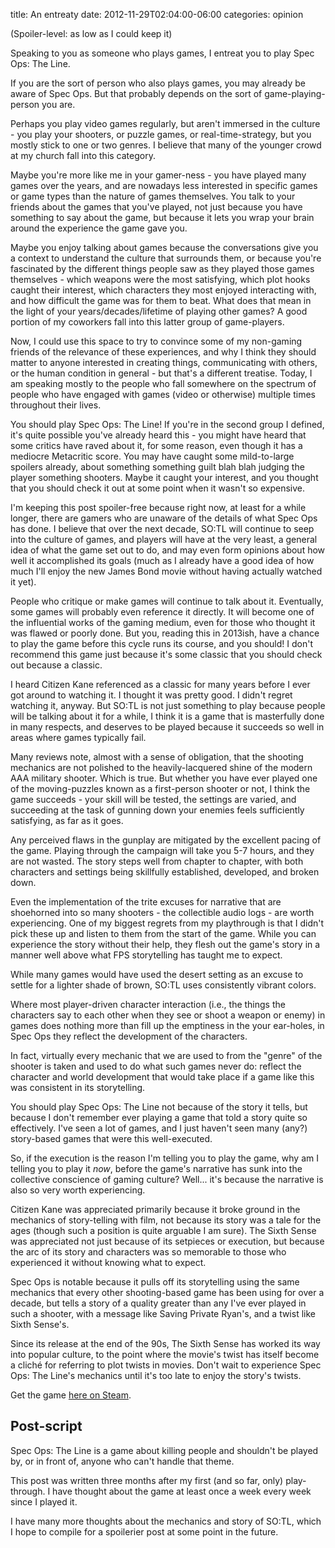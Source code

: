 title: An entreaty
date: 2012-11-29T02:04:00-06:00
categories: opinion

(Spoiler-level: as low as I could keep it)

Speaking to you as someone who plays games, I entreat you to play Spec Ops: The Line.

If you are the sort of person who also plays games, you may already be aware of Spec Ops. But that probably depends on the sort of game-playing-person you are.

Perhaps you play video games regularly, but aren't immersed in the culture - you play your shooters, or puzzle games, or real-time-strategy, but you mostly stick to one or two genres. I believe that many of the younger crowd at my church fall into this category.

Maybe you're more like me in your gamer-ness - you have played many games over the years, and are nowadays less interested in specific games or game types than the nature of games themselves. You talk to your friends about the games that you've played, not just because you have something to say about the game, but because it lets you wrap your brain around the experience the game gave you.

Maybe you enjoy talking about games because the conversations give you a context to understand the culture that surrounds them, or because you're fascinated by the different things people saw as they played those games themselves - which weapons were the most satisfying, which plot hooks caught their interest, which characters they most enjoyed interacting with, and how difficult the game was for them to beat. What does that mean in the light of your years/decades/lifetime of playing other games? A good portion of my coworkers fall into this latter group of game-players.

Now, I could use this space to try to convince some of my non-gaming friends of the relevance of these experiences, and why I think they should matter to anyone interested in creating things, communicating with others, or the human condition in general - but that's a different treatise. Today, I am speaking mostly to the people who fall somewhere on the spectrum of people who have engaged with games (video or otherwise) multiple times throughout their lives.

You should play Spec Ops: The Line! If you're in the second group I defined, it's quite possible you've already heard this - you might have heard that some critics have raved about it, for some reason, even though it has a mediocre Metacritic score. You may have caught some mild-to-large spoilers already, about something something guilt blah blah judging the player something shooters. Maybe it caught your interest, and you thought that you should check it out at some point when it wasn't so expensive.

I'm keeping this post spoiler-free because right now, at least for a while longer, there are gamers who are unaware of the details of what Spec Ops has done. I believe that over the next decade, SO:TL will continue to seep into the culture of games, and players will have at the very least, a general idea of what the game set out to do, and may even form opinions about how well it accomplished its goals (much as I already have a good idea of how much I'll enjoy the new James Bond movie without having actually watched it yet).

People who critique or make games will continue to talk about it. Eventually, some games will probably even reference it directly. It will become one of the influential works of the gaming medium, even for those who thought it was flawed or poorly done. But you, reading this in 2013ish, have a chance to play the game before this cycle runs its course, and you should! I don't recommend this game just because it's some classic that you should check out because a classic.

I heard Citizen Kane referenced as a classic for many years before I ever got around to watching it. I thought it was pretty good. I didn't regret watching it, anyway. But SO:TL is not just something to play because people will be talking about it for a while, I think it is a game that is masterfully done in many respects, and deserves to be played because it succeeds so well in areas where games typically fail.

Many reviews note, almost with a sense of obligation, that the shooting mechanics are not polished to the heavily-lacquered shine of the modern AAA military shooter. Which is true. But whether you have ever played one of the moving-puzzles known as a first-person shooter or not, I think the game succeeds - your skill will be tested, the settings are varied, and succeeding at the task of gunning down your enemies feels sufficiently satisfying, as far as it goes.

Any perceived flaws in the gunplay are mitigated by the excellent pacing of the game. Playing through the campaign will take you 5-7 hours, and they are not wasted. The story steps well from chapter to chapter, with both characters and settings being skillfully established, developed, and broken down.

Even the implementation of the trite excuses for narrative that are shoehorned into so many shooters - the collectible audio logs - are worth experiencing. One of my biggest regrets from my playthrough is that I didn't pick these up and listen to them from the start of the game. While you can experience the story without their help, they flesh out the game's story in a manner well above what FPS storytelling has taught me to expect.

While many games would have used the desert setting as an excuse to settle for a lighter shade of brown, SO:TL uses consistently vibrant colors.

Where most player-driven character interaction (i.e., the things the characters say to each other when they see or shoot a weapon or enemy) in games does nothing more than fill up the emptiness in the your ear-holes, in Spec Ops they reflect the development of the characters.

In fact, virtually every mechanic that we are used to from the "genre" of the shooter is taken and used to do what such games never do: reflect the character and world development that would take place if a game like this was consistent in its storytelling.

You should play Spec Ops: The Line not because of the story it tells, but because I don't remember ever playing a game that told a story quite so effectively. I've seen a lot of games, and I just haven't seen many (any?) story-based games that were this well-executed.

So, if the execution is the reason I'm telling you to play the game, why am I telling you to play it *now*, before the game's narrative has sunk into the collective conscience of gaming culture? Well... it's because the narrative is also so very worth experiencing.

Citizen Kane was appreciated primarily because it broke ground in the mechanics of story-telling with film, not because its story was a tale for the ages (though such a position is quite arguable I am sure). The Sixth Sense was appreciated not just because of its setpieces or execution, but because the arc of its story and characters was so memorable to those who experienced it without knowing what to expect.

Spec Ops is notable because it pulls off its storytelling using the same mechanics that every other shooting-based game has been using for over a decade, but tells a story of a quality greater than any I've ever played in such a shooter, with a message like Saving Private Ryan's, and a twist like Sixth Sense's.

Since its release at the end of the 90s, The Sixth Sense has worked its way into popular culture, to the point where the movie's twist has itself become a cliché for referring to plot twists in movies. Don't wait to experience Spec Ops: The Line's mechanics until it's too late to enjoy the story's twists.

Get the game [here on Steam](http://store.steampowered.com/app/50300/).

## Post-script

Spec Ops: The Line is a game about killing people and shouldn't be played by, or in front of, anyone who can't handle that theme.

This post was written three months after my first (and so far, only) play-through. I have thought about the game at least once a week every week since I played it.

I have many more thoughts about the mechanics and story of SO:TL, which I hope to compile for a spoilerier post at some point in the future.